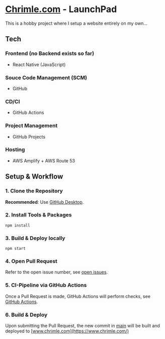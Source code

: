 # [Chrimle.com](https://chrimle.com/) - LaunchPad
This is a hobby project where I setup a website entirely on my own...

## Tech
### Frontend (no Backend exists so far)
- React Native (JavaScript)
### Souce Code Management (SCM)
- GitHub
### CD/CI
- GitHub Actions
### Project Management
- GitHub Projects
### Hosting
- AWS Amplify + AWS Route 53


## Setup & Workflow
### 1. Clone the Repository
   **Recommended**: Use [GitHub Desktop](https://desktop.github.com/).
### 2. Install Tools & Packages
   ```
   npm install
   ```
### 3. Build & Deploy locally
   ```
   npm start
   ```
### 4. Open Pull Request
   Refer to the open issue number, see [open issues](https://github.com/Chrimle/launch-pad/issues).
### 5. CI-Pipeline via GitHub Actions
Once a Pull Request is made, GitHub Actions will perform checks, see [GitHub Actions](https://github.com/Chrimle/launch-pad/actions).
### 6. Build & Deploy
Upon submitting the Pull Request, the new commit in [main](https://github.com/Chrimle/launch-pad/commits/main/) will be built and deployed to [www.chrimle.com](https://www.chrimle.com/)
